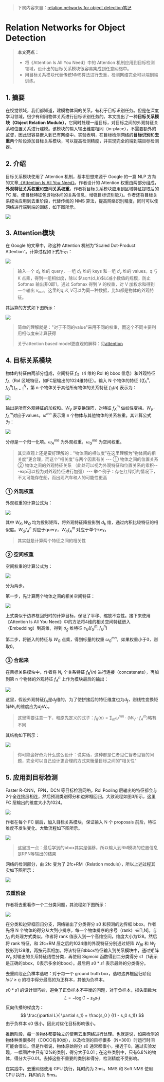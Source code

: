 > 下属内容来自：[relation networks for object detection笔记](https://blog.sunnyan.me/2018/04/18/relation-networks-for-object-detection/#实例检测阶段)

# Relation Networks for Object Detection

> **本文亮点：**
>
> - 将《Attention Is All You Need》中的 Attention 机制应用到目标检测领域，设计出的目标关系模块很容易集成到任意网络中。
> - 用目标关系模块代替传统NMS算法进行去重，检测网络完全可以端到端训练。

## 1. 摘要

在视觉领域，我们都知道，建模物体间的关系，有利于目标识别任务。但是在深度学习领域，很少有利用物体关系进行目标识别任务的。本文提出了一种**目标关系模块（Object Relation Module）**，它同时处理一组目标，对目标之间的外观特征关系和位置关系进行建模。该模块的输入输出维度相同（in-place），不需要额外的监督，因此很容易嵌入到已有网络中。实验表明，在目标检测网络的**目标识别**和**去重**两个阶段添加目标关系模块，可以提高检测精度，并实现完全的端到端目标检测器。

## 2. 介绍

目标关系模块使用了 Attention 机制，基本思想来源于 Google 的一篇 NLP 方向的文章[《Attention Is All You Need》](https://arxiv.org/abs/1706.03762)。作者设计的 Attention 权重由两部分组成，**外观特征关系权重**和**空间关系权重**。作者将目标关系模块应用到区域特征提取后的 FC 层，使目标特征包含物体间的关系信息，增强目标识别能力。作者还将目标关系模块应用到去重阶段，代替传统的 NMS 算法，提高网络识别精度，同时可以使网络进行端到端的训练，如下图所示。

![](png/r1.png)

## 3. Attention模块

在 Google 的文章中，称这种 Attention 机制为“Scaled Dot-Product Attention”。计算过程如下式所示：

![](png/r2.png)

> 输入一个 $d_k$ 维的 query，一组 $d_k$ 维的 keys 和一组 $d_v$ 维的 values。q 与 K 点乘，得到一组相似度，除以 $\sqrt{d_k}$以减小数值的规模，防止 Softmax 输出非0即1。通过 Softmax 得到 V 的权重，对 V 加权求和得到一个输出 $v_{out}$。这里的$q,K,V$可以为同一种数据，比如都是物体的外观特征。

其运算的方式如下图所示：

![](png/r3.png)

> 简单的理解就是："对于不同的value"采用不同的权重，而这个不同主要利用相似度来计算获得
>
> 关于attention based model更直观的解释：见[attention](https://github.com/AceCoooool/MLDS-Note/blob/master/ch5/ch5_3.md)

## 4. 目标关系模块

物体的特征由两部分组成，空间特征 $f_G$（4 维的 RoI 的 bbox 信息）和外观特征 $f_A$（RoI 区域特征，如FC层输出的1024维特征）。输入 N 个物体的特征 $\{(f^n_A,f^n_G)\}^N_{n=1}$，第 n 个物体关于其他所有物体的关系特征 $f_R(n)$ 表示为：

![](png/r4.png)

输出是所有外观特征的加权和。$W_V$ 是变换矩阵，对特征 $f^m_A$ 做线性变换。$W_V\cdot f^m_A$对应于values。$\omega^{mn}$ 表示第 n 个物体与其他物体的关系权重。其计算公式为：

![](png/r5.png)

分母是一个归一化项。$\omega^{mn}_A$ 为外观权重，$\omega^{mn}_G$ 为空间权重。

> 其实直观上还是蛮好理解的："物体间的相似度"在这里理解为"物体间的相关度"更合理，而这个"相关度"与两个因素有关 --- ① 物体之间的位置关系 ② 物体之间的外观特征关系 （此处可以视为外观特征和位置关系的乘积---exp可以视为对外观特征进行加强）--- 举个例子：存在红绿灯的情况下，不太可能存在船，而出现汽车和人的可能性更高

### ① 外观权重

外观权重的计算公式为：

![](png/r6.png)

其中 $W_K, W_Q$ 均为投影矩阵，将外观特征降投影到 $d_k$ 维，通过内积比较特征的相似度。$W_Qf^n_A$ 对应于query，$W_Kf^m_A$ 对应于单个key。

> 其实就是计算两个特征之间的相关性

### ② 空间权重

空间权重的计算公式为：

![](png/r7.png)

分为两步。

第一步，先计算两个物体之间的相关空间特征：

![](png/r8.png)

上式类似于边界框回归时的计算目标，保证了平移、缩放不变性。接下来使用《Attention Is All You Need》中的方法将4维的相关空间特征嵌入（Embedding）到高维，得到 $d_g$ 维特征 $\varepsilon_G(f^m_G,f^n_G)$

第二步，将嵌入的特征与 $W_G$ 点乘，得到标量的权重 $\omega^{mn}_G$，如果权重小于0，则取0。

### ③ 合起来

在目标关系模块中，作者将 $N_r$ 个关系特征 $f^i_R(n)$ 进行连接（concatenate），再加到第 n 个物体的外观特征 $f^n_A$ 上作为模块最后的输出：

![](png/r9.png)

这里，假设外观特征$f_A$是$d_f$维的，为了使拼接后的特征维度也为$d_f$，则线性变换矩阵$W_V$的维度应为$d_f/N_r$。

> 这里需要注意一下，和原先定义的式子：$f_R(n)=\sum_{m} \omega^{mn} \cdot (W_V \cdot f_A^m)$略有不同

其结构如下所示：

![](png/r10.png)

> 你可能会好奇为什么这么设计：说实话，这种都是仁者见仁智者见智的问题，完全可以自己设计更合理的方式来衡量目标之间的"相关性"

## 5. 应用到目标检测

Faster R-CNN，FPN，DCN 等目标检测网络，RoI Pooling 层输出的特征都会与2个全连接层相连，然后预测类别得分和边界框回归。大致流程如图3所示，这里 FC 层输出的维度大小为1024。

![](png/r11.png)

作者在每个 FC 层后，加入目标关系模块，保证输入 N 个 proposals 前后，特征维度不发生变化。大致流程如下图所示。

![](png/r12.png)

> 这里提一点：最后学到的bbox其实是偏移，所以输入到RM模块的位置信息是RPN等输出的结果

网络的检测部分，由 2fc 变为了 2fc+RM（Relation module），所以上述过程其实如下图所示：

![](png/r13.png)

### 去重阶段

作者将去重看作一个二分类问题，其流程如下图所示：

![](png/r14.png)

在分类和边界框回归分支，网络输出了分类得分 s0 和预测的边界框 bbox。作者先将 N 个物体的得分从大到小排序，每一个物体排序的序号（rank）∈[1,N]。与 $f_G$ 的处理方式类似，作者将 rank 值嵌入到一个高维空间，维度大小为128。然后将 rank 特征，和 2fc+RM 层之后的1024维的外观特征分别通过矩阵 $W_{fR}$ 和 $W_f$ 投影到128维，再按元素相加。将该特征和bbox特征输入到关系模块中，通过矩阵 $W_s$ 对输出的关系特征线性分类，再使用 Sigmoid 函数得到二分类得分 s1（1表示是正确的bbox，0表示多余的bbox）。最后用 $s0*s1$ 表示最终的分类得分。

去重阶段正负样本选取：对于每一个 ground truth box，选取边界框回归阶段 $IoU ≥η$ 的框中得分最高的为正样本，其他为负样本。

$s0*s1$ 的设计很巧妙，避免了正负样本不平衡的问题，对于负样本，损失函数为:
$$
L = -\log(1 - s_0 s_1)
$$
反向传播的梯度为：
$$
\frac{\partial L}{ \partial s_1} = \frac{s_0 } {(1 - s_0 s_1)}
$$
由于负样本 s0 很小，因此对优化目标影响很小。

推断阶段，每一类物体都要独立的使用去重网络进行处理。也就是说，如果检测的物体种类很多时（COCO有80类），以及检测的目标很多（N=300）时运行时间可能会很长。但是作者说，物体原始得分 s0 通常都很小，接近于0。通过实验发现，一幅图片中只有12%的类别，得分大于0.01；在这些类别中，只有6.8%的物体，得分大于0.01。去掉这些不重要的类别和得分，检测精度不受影响。

在实践中，去重网络使用 GPU 执行，耗时约为 2ms。NMS 和 Soft NMS 使用 CPU 执行，耗时约为 5ms。
